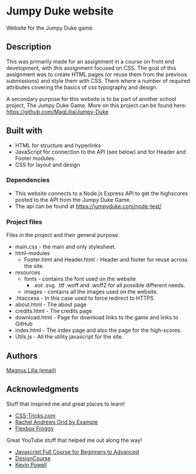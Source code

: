 
# Jumpy Duke website

Website for the Jumpy Duke game. 

## Description

This was primarily made for an assignment in a course on front end development, with this assignment focused on CSS. 
The goal of this assignment was to create HTML pages (or reuse them from the previous submissions) and style them with CSS. There where a number of required attributes covering the basics of css typography and design. 

A secondary purpose for this website is to be part of another school project, The Jumpy Duke Game. More on this project can be found here:
https://github.com/MagLilja/Jumpy-Duke


## Built with

* HTML for structure and hyperlinks
* JavaScript for connection to the API (see below) and for Header and Footer modules. 
* CSS for layout and design

### Dependencies

* This website connects to a Node.js Express API to get the highscores posted to the API from the Jumpy Duke Game. 
* The api can be found at https://jumpyduke.com/node-test/

### Project files

Files in the project and their general purpose.

- main.css - the main and only stylesheet. 
- html-modules
    - Footer.html and Header.html - Header and footer for reuse across the site.  
- resources
    - fonts - contains the font used on the website
        - .eot .svg. .ttf .woff and .woff2 for all possible different needs. 
    - images - contains all the images used on the website.
- .htaccess - In this case used to force redirect to HTTPS
- about.html - The about page
- credits.html - The credits page
- download.html - Page for download links to the game and links to GitHub
- index.html - The index page and also the page for the high-scores. 
- Utils.js - All the utility javascript for the site. 




## Authors

[Magnus Lilja (email)](mailto:magnus@connoisseur.se)  




## Acknowledgments

Stuff that inspired me and great places to learn!
* [CSS-Tricks.com](https://css-tricks.com/)
* [Rachel Andrews Grid by Example](https://gridbyexample.com/)
* [Flexbox Froggy](https://flexboxfroggy.com/)

Great YouTube stuff that helped me out along the way!
* [Javascript Full Course for Beginners to Advanced](https://www.youtube.com/watch?v=dOnAC2Rr-6A)
* [ DesignCourse ](https://www.youtube.com/c/DesignCourse)
* [ Kevin Powell ](https://www.youtube.com/kepowob)

